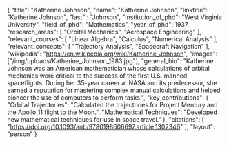 {
  "title": "Katherine Johnson",
  "name": "Katherine Johnson",
  "linktitle": "Katherine Johnson",
  "last" : "Johnson",
  "institution_of_phd": "West Virginia University",
  "field_of_phd": "Mathematics",
  "year_of_phd": 1937,
  "research_areas": [
    "Orbital Mechanics",
    "Aerospace Engineering"
  ],
  "relevant_courses": [
    "Linear Algebra",
    "Calculus",
    "Numerical Analysis"
  ],
  "relevant_concepts": [
    "Trajectory Analysis",
    "Spacecraft Navigation"
  ],
  "wikipedia": "https://en.wikipedia.org/wiki/Katherine_Johnson",
  "images": ["/img/uploads/Katherine_Johnson_1983.jpg"],
  "general_bio": "Katherine Johnson was an American mathematician whose calculations of orbital mechanics were critical to the success of the first U.S. manned spaceflights. During her 35-year career at NASA and its predecessor, she earned a reputation for mastering complex manual calculations and helped pioneer the use of computers to perform tasks.",
  "key_contributions": {
    "Orbital Trajectories": "Calculated the trajectories for Project Mercury and the Apollo 11 flight to the Moon.",
    "Mathematical Techniques": "Developed new mathematical techniques for use in space travel."
  },
  "citations": [
    "https://doi.org/10.1093/anb/9780198606697.article.1302346"
  ], 
  "layout": "person"
}